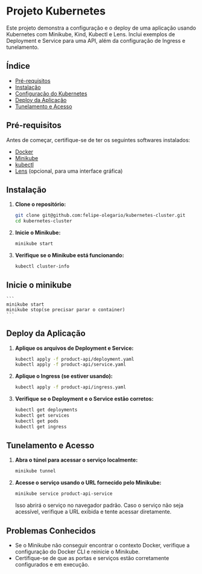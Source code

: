 # Projeto Kubernetes

Este projeto demonstra a configuração e o deploy de uma aplicação usando Kubernetes com Minikube, Kind, Kubectl e Lens. Inclui exemplos de Deployment e Service para uma API, além da configuração de Ingress e tunelamento.

## Índice

- [Pré-requisitos](#pré-requisitos)
- [Instalação](#instalação)
- [Configuração do Kubernetes](#configuração-do-kubernetes)
- [Deploy da Aplicação](#deploy-da-aplicação)
- [Tunelamento e Acesso](#tunelamento-e-acesso)

## Pré-requisitos

Antes de começar, certifique-se de ter os seguintes softwares instalados:

- [Docker](https://docs.docker.com/get-docker/)
- [Minikube](https://minikube.sigs.k8s.io/docs/start/)
- [kubectl](https://kubernetes.io/docs/tasks/tools/)
- [Lens](https://k8slens.dev/) (opcional, para uma interface gráfica)

## Instalação

1. **Clone o repositório:**

    ```bash
    git clone git@github.com:felipe-olegario/kubernetes-cluster.git
    cd kubernetes-cluster
    ```

2. **Inicie o Minikube:**

    ```bash
    minikube start
    ```

3. **Verifique se o Minikube está funcionando:**

    ```bash
    kubectl cluster-info
    ```

## Inicie o minikube
    ```
    minikube start
    minikube stop(se precisar parar o container)
    ```

## Deploy da Aplicação

1. **Aplique os arquivos de Deployment e Service:**

    ```bash
    kubectl apply -f product-api/deployment.yaml
    kubectl apply -f product-api/service.yaml
    ```

2. **Aplique o Ingress (se estiver usando):**

    ```bash
    kubectl apply -f product-api/ingress.yaml
    ```

3. **Verifique se o Deployment e o Service estão corretos:**

    ```bash
    kubectl get deployments
    kubectl get services
    kubectl get pods
    kubectl get ingress
    ```

## Tunelamento e Acesso

1. **Abra o túnel para acessar o serviço localmente:**

    ```bash
    minikube tunnel
    ```

2. **Acesse o serviço usando o URL fornecido pelo Minikube:**

    ```bash
    minikube service product-api-service
    ```

   Isso abrirá o serviço no navegador padrão. Caso o serviço não seja acessível, verifique a URL exibida e tente acessar diretamente.

## Problemas Conhecidos

- Se o Minikube não conseguir encontrar o contexto Docker, verifique a configuração do Docker CLI e reinicie o Minikube.
- Certifique-se de que as portas e serviços estão corretamente configurados e em execução.

